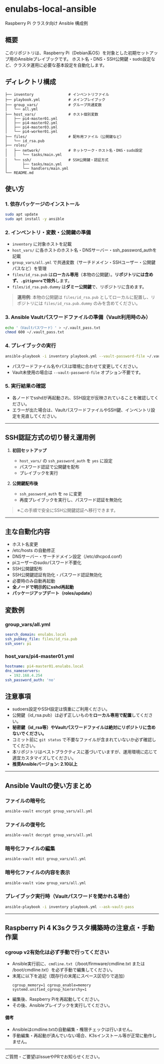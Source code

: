 # enulabs-local-ansible

Raspberry Pi クラスタ向け Ansible 構成例

## 概要

このリポジトリは、Raspberry Pi（Debian系OS）を対象とした初期セットアップ用のAnsibleプレイブックです。
ホスト名・DNS・SSH公開鍵・sudo設定など、クラスタ運用に必要な基本設定を自動化します。

## ディレクトリ構成

```
├── inventory                # インベントリファイル
├── playbook.yml             # メインプレイブック
├── group_vars/              # グループ共通変数
│   └── all.yml
├── host_vars/               # ホスト個別変数
│   ├── pi4-master01.yml
│   ├── pi4-master02.yml
│   ├── pi4-master03.yml
│   └── pi4-worker01.yml
├── files/                   # 配布用ファイル（公開鍵など）
│   └── id_rsa.pub
├── roles/
│   ├── network/             # ネットワーク・ホスト名・DNS・sudo設定
│   │   └── tasks/main.yml
│   └── ssh/                 # SSH公開鍵・認証方式
│       ├── tasks/main.yml
│       └── handlers/main.yml
└── README.md
```

## 使い方

### 1. 依存パッケージのインストール
```bash
sudo apt update
sudo apt install -y ansible
```

### 2. インベントリ・変数・公開鍵の準備
- `inventory` に対象ホストを記載
- `host_vars/` に各ホストのホスト名・DNSサーバー・ssh_password_authを記載
- `group_vars/all.yml` で共通変数（サーチドメイン・SSHユーザー・公開鍵パスなど）を管理
- `files/id_rsa.pub` は**ローカル専用**（本物の公開鍵）。**リポジトリには含めず、`.gitignore`で除外**します。
- `files/id_rsa.pub.dummy` は**ダミー公開鍵**で、リポジトリに含めます。

> **運用例**: 本物の公開鍵は `files/id_rsa.pub` としてローカルに配置し、リポジトリには `files/id_rsa.pub.dummy` のみを含めてください。

### 3. Ansible Vaultパスワードファイルの準備（Vault利用時のみ）
```bash
echo '（Vaultパスワード）' > ~/.vault_pass.txt
chmod 600 ~/.vault_pass.txt
```

### 4. プレイブックの実行
```bash
ansible-playbook -i inventory playbook.yml --vault-password-file ~/.vault_pass.txt
```

- パスワードファイル名やパスは環境に合わせて変更してください。
- Vault未使用の場合は `--vault-password-file` オプション不要です。

### 5. 実行結果の確認
- 各ノードでsshdが再起動され、SSH設定が反映されていることを確認してください。
- エラーが出た場合は、VaultパスワードファイルやSSH鍵、インベントリ設定を見直してください。

---

## SSH認証方式の切り替え運用例

1. **初回セットアップ**
   - `host_vars/` の `ssh_password_auth` を `yes` に設定
   - パスワード認証で公開鍵を配布
   - プレイブックを実行

2. **公開鍵配布後**
   - `ssh_password_auth` を `no` に変更
   - 再度プレイブックを実行し、パスワード認証を無効化

> ※この手順で安全にSSH公開鍵認証へ移行できます。

---

## 主な自動化内容
- ホスト名変更
- /etc/hosts の自動修正
- DNSサーバー・サーチドメイン設定（/etc/dhcpcd.conf）
- piユーザーのsudoパスワード不要化
- SSH公開鍵配布
- SSH公開鍵認証有効化・パスワード認証無効化
- 必要時のみ自動再起動
- **全ノードで明示的にsshd再起動**
- **パッケージアップデート（roles/update）**

## 変数例

### group_vars/all.yml
```yaml
search_domain: enulabs.local
ssh_pubkey_file: files/id_rsa.pub
ssh_user: pi
```

### host_vars/pi4-master01.yml
```yaml
hostname: pi4-master01.enulabs.local
dns_nameservers:
  - 192.168.4.254
ssh_password_auth: 'no'
```

## 注意事項
- sudoers設定やSSH設定は慎重にご利用ください。
- 公開鍵（id_rsa.pub）は必ず正しいものを**ローカル専用で配置**してください。
- **秘密鍵（id_rsa等）やVaultパスワードファイルは絶対にリポジトリに含めないでください。**
- コミット前に `git status` で不要なファイルが含まれていないか必ず確認してください。
- 本リポジトリはベストプラクティスに基づいていますが、運用環境に応じて適宜カスタマイズしてください。
- **推奨Ansibleバージョン: 2.10以上**

---

## Ansible Vaultの使い方まとめ

### ファイルの暗号化
```bash
ansible-vault encrypt group_vars/all.yml
```

### ファイルの復号化
```bash
ansible-vault decrypt group_vars/all.yml
```

### 暗号化ファイルの編集
```bash
ansible-vault edit group_vars/all.yml
```

### 暗号化ファイルの内容を表示
```bash
ansible-vault view group_vars/all.yml
```

### プレイブック実行時（Vaultパスワードを聞かれる場合）
```bash
ansible-playbook -i inventory playbook.yml --ask-vault-pass
```

---

## Raspberry Pi 4 K3sクラスタ構築時の注意点・手動作業

### cgroup v2有効化は必ず手動で行ってください

- Ansible実行前に、`cmdline.txt`（/boot/firmware/cmdline.txt または /boot/cmdline.txt）を必ず手動で編集してください。
- 末尾に以下を追記（既存行の末尾にスペース区切りで追加）
  ```
  cgroup_memory=1 cgroup_enable=memory systemd.unified_cgroup_hierarchy=1
  ```
- 編集後、Raspberry Piを再起動してください。
- その後、Ansibleプレイブックを実行してください。

#### 備考
- Ansibleはcmdline.txtの自動編集・権限チェックは行いません。
- 手動編集・再起動が済んでいない場合、K3sインストール等が正常に動作しません。

---

ご質問・ご要望はIssueやPRでお知らせください。
